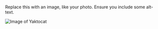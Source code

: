 Replace this with an image, like your photo. Ensure you include some alt-text.

![Image of Yaktocat](https://octodex.github.com/images/yaktocat.png)
